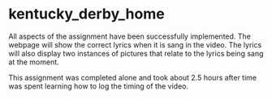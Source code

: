 # kentucky_derby_home

All aspects of the assignment have been successfully implemented. The webpage will show
the correct lyrics when it is sang in the video. The lyrics will also display two instances of pictures that relate
to the lyrics being sang at the moment.

This assignment was completed alone and took about 2.5 hours after time was spent learning how to log the timing of the video. 